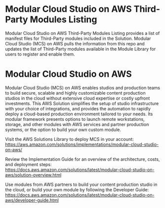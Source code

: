 # Modular Cloud Studio on AWS Third-Party Modules Listing

Modular Cloud Studio on AWS Third-Party Modules Listing provides a list of manifest files for Third-Party modules included
in the Solution. Modular Cloud Studio (MCS) on AWS pulls the information from this repo and updates the list of
Third-Party modules available in the Module Library for users to register and enable them.

# Modular Cloud Studio on AWS

Modular Cloud Studio (MCS) on AWS enables studios and production teams to build secure, scalable and highly customizable
content production studios in the cloud without extensive cloud expertise or costly upfront investments. This AWS Solution
simplifies the setup of studio infrastructure with your choice of integrations, and provides the automation to rapidly
deploy a cloud-based production environment tailored to your needs. Its modular framework presents options to launch
remote workstations, storage, and other modules with AWS services and partner production systems, or the option to build
your own custom module.

Visit the AWS Solutions Library to deploy MCS in your account:
https://aws.amazon.com/solutions/implementations/modular-cloud-studio-on-aws/

Review the Implementation Guide for an overview of the architecture, costs, and deployment steps:
https://docs.aws.amazon.com/solutions/latest/modular-cloud-studio-on-aws/solution-overview.html

Use modules from AWS partners to build your content production studio in the cloud, or build your own module by following the Developer Guide:
https://docs.aws.amazon.com/solutions/latest/modular-cloud-studio-on-aws/developer-guide.html